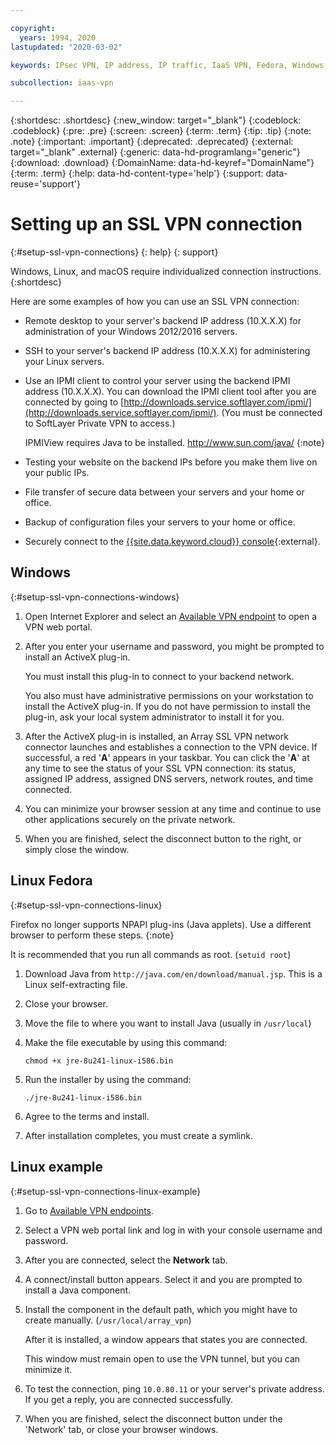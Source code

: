 ```yaml
---

copyright:
  years: 1994, 2020
lastupdated: "2020-03-02"

keywords: IPsec VPN, IP address, IP traffic, IaaS VPN, Fedora, Windows, Linux, SSL VPN

subcollection: iaas-vpn

---
```


{:shortdesc: .shortdesc}
{:new_window: target="_blank"}
{:codeblock: .codeblock}
{:pre: .pre}
{:screen: .screen}
{:term: .term}
{:tip: .tip}
{:note: .note}
{:important: .important}
{:deprecated: .deprecated}
{:external: target="_blank" .external}
{:generic: data-hd-programlang="generic"}
{:download: .download}
{:DomainName: data-hd-keyref="DomainName"}
{:term: .term}
{:help: data-hd-content-type='help'}
{:support: data-reuse='support'}

# Setting up an SSL VPN connection
{:#setup-ssl-vpn-connections}
{: help}
{: support}

Windows, Linux, and macOS require individualized connection instructions.
{:shortdesc}

Here are some examples of how you can use an SSL VPN connection:

* Remote desktop to your server's backend IP address (10.X.X.X) for administration of your Windows 2012/2016 servers.
* SSH to your server's backend IP address (10.X.X.X) for administering your Linux servers.
* Use an IPMI client to control your server using the backend IPMI address (10.X.X.X). You can download the IPMI client tool after you are connected by going to [http://downloads.service.softlayer.com/ipmi/](http://downloads.service.softlayer.com/ipmi/). (You must be connected to SoftLayer Private VPN to access.)

   IPMIView requires Java to be installed.  http://www.sun.com/java/
   {:note}
* Testing your website on the backend IPs before you make them live on your public IPs.
* File transfer of secure data between your servers and your home or office.
* Backup of configuration files your servers to your home or office.
* Securely connect to the [{{site.data.keyword.cloud}} console](https://cloud.ibm.com){:external}.

## Windows  
{:#setup-ssl-vpn-connections-windows}

1. Open Internet Explorer and select an [Available VPN endpoint](/docs/iaas-vpn?topic=iaas-vpn-available-vpn-endpoints) to open a VPN web portal.
1. After you enter your username and password, you might be prompted to install an ActiveX plug-in.

   You must install this plug-in to connect to your backend network.

   You also must have administrative permissions on your workstation to install the ActiveX plug-in. If you do not have permission to install the plug-in, ask your local system administrator to install it for you.
1. After the ActiveX plug-in is installed, an Array SSL VPN network connector launches and establishes a connection to the VPN device. If successful, a red '**A**' appears in your taskbar. You can click the '**A**' at any time to see the status of your SSL VPN connection: its status, assigned IP address, assigned DNS servers, network routes, and time connected.
1. You can minimize your browser session at any time and continue to use other applications securely on the private network.
1. When you are finished, select the disconnect button to the right, or simply close the window.

## Linux Fedora
{:#setup-ssl-vpn-connections-linux}

Firefox no longer supports NPAPI plug-ins (Java applets). Use a different browser to perform these steps.
{:note}

It is recommended that you run all commands as root. (`setuid root`)

1. Download Java from `http://java.com/en/download/manual.jsp`. This is a Linux self-extracting file.
1. Close your browser.
1. Move the file to where you want to install Java (usually in `/usr/local`)
1. Make the file executable by using this command:

   `chmod +x jre-8u241-linux-i586.bin`
1. Run the installer by using the command:

   `./jre-8u241-linux-i586.bin`
1. Agree to the terms and install.
1. After installation completes, you must create a symlink.

## Linux example
{:#setup-ssl-vpn-connections-linux-example}

1. Go to [Available VPN endpoints](docs/iaas-vpn?topic=iaas-vpn-available-vpn-endpoints).
2. Select a VPN web portal link and log in with your console username and password.
3. After you are connected, select the **Network** tab.
4. A connect/install button appears. Select it and you are prompted to install a Java component.
5. Install the component in the default path, which you might have to create manually. (`/usr/local/array_vpn`)

   After it is installed, a window appears that states you are connected.

   This window must remain open to use the VPN tunnel, but you can minimize it.
8. To test the connection, ping `10.0.80.11` or your server's private address. If you get a reply, you are connected successfully.
9. When you are finished, select the disconnect button under the 'Network' tab, or close your browser windows.
